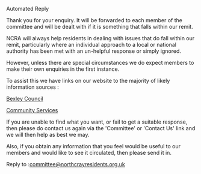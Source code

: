 Automated Reply

Thank you for your enquiry. It will be forwarded to each member of the committee and will be dealt with if it is something that falls within our remit.

NCRA will always help residents in dealing with issues that do fall within our remit, particularly where an individual approach to a local or national authority has been met with an un-helpful response or simply ignored.

However, unless there are special circumstances we do expect members to make their own enquiries in the first instance.

To assist this we have links on our website to the majority of likely information sources :

[Bexley Council](http://www.northcrayresidents.org.uk/council.html)

[Community Services](http://www.northcrayresidents.org.uk/community.html)

If you are unable to find what you want, or fail to get a suitable response, then please do contact us again via the 'Committee' or 'Contact Us' link and we will then help as best we may.

Also, if you obtain any information that you feel would be useful to our members and would like to see it circulated, then please send it in.

Reply to :[committee@northcrayresidents.org.uk](mailto:committee@northcrayresidents.org.uk)
